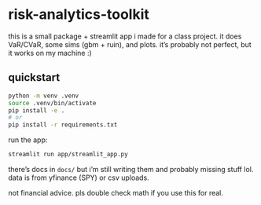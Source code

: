 # risk-analytics-toolkit

this is a small package + streamlit app i made for a class project. it does VaR/CVaR, some sims (gbm + ruin), and plots. it’s probably not perfect, but it works on my machine :)

## quickstart

```bash
python -m venv .venv
source .venv/bin/activate
pip install -e .
# or
pip install -r requirements.txt
```

run the app:

```bash
streamlit run app/streamlit_app.py
```

there’s docs in `docs/` but i’m still writing them and probably missing stuff lol. data is from yfinance (SPY) or csv uploads.

not financial advice. pls double check math if you use this for real. 